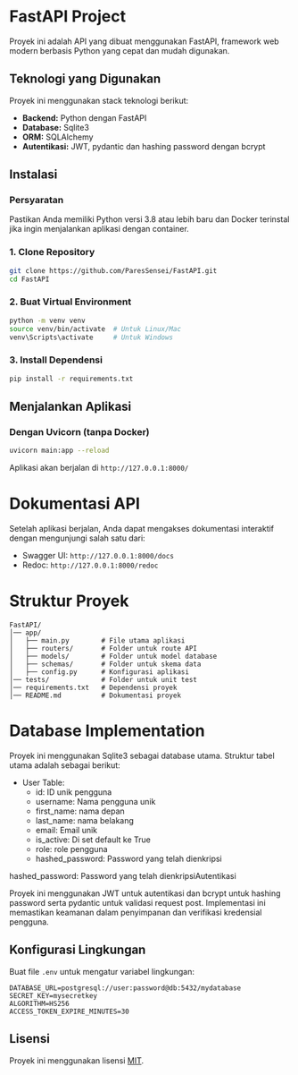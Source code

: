 # FastAPI Project

Proyek ini adalah API yang dibuat menggunakan FastAPI, framework web modern berbasis Python yang cepat dan mudah digunakan.

## Teknologi yang Digunakan

Proyek ini menggunakan stack teknologi berikut:

- **Backend:** Python dengan FastAPI
- **Database:** Sqlite3
- **ORM:** SQLAlchemy
- **Autentikasi:** JWT, pydantic dan hashing password dengan bcrypt



## Instalasi

### Persyaratan

Pastikan Anda memiliki Python versi 3.8 atau lebih baru dan Docker terinstal jika ingin menjalankan aplikasi dengan container.

### 1. Clone Repository

```bash
git clone https://github.com/ParesSensei/FastAPI.git
cd FastAPI
```

### 2. Buat Virtual Environment

```bash
python -m venv venv
source venv/bin/activate  # Untuk Linux/Mac
venv\Scripts\activate     # Untuk Windows
```

### 3. Install Dependensi

```bash
pip install -r requirements.txt
```

## Menjalankan Aplikasi

### Dengan Uvicorn (tanpa Docker)

```bash
uvicorn main:app --reload
```

Aplikasi akan berjalan di `http://127.0.0.1:8000/`

###

# Dokumentasi API

Setelah aplikasi berjalan, Anda dapat mengakses dokumentasi interaktif dengan mengunjungi salah satu dari:

- Swagger UI: `http://127.0.0.1:8000/docs`
- Redoc: `http://127.0.0.1:8000/redoc`

# Struktur Proyek

```
FastAPI/
│── app/
│   ├── main.py        # File utama aplikasi
│   ├── routers/       # Folder untuk route API
│   ├── models/        # Folder untuk model database
│   ├── schemas/       # Folder untuk skema data
│   ├── config.py      # Konfigurasi aplikasi
│── tests/             # Folder untuk unit test
│── requirements.txt   # Dependensi proyek
│── README.md          # Dokumentasi proyek
```

# Database Implementation

Proyek ini menggunakan Sqlite3 sebagai database utama. Struktur tabel utama adalah sebagai berikut:

- User Table:
  - id: ID unik pengguna
  - username: Nama pengguna unik
  - first_name: nama depan
  - last_name: nama belakang
  - email: Email unik
  - is_active: Di set default ke True
  - role: role pengguna
  - hashed_password: Password yang telah dienkripsi



hashed_password: Password yang telah dienkripsiAutentikasi

Proyek ini menggunakan JWT untuk autentikasi dan bcrypt untuk hashing password serta pydantic untuk validasi request post. Implementasi ini memastikan keamanan dalam penyimpanan dan verifikasi kredensial pengguna.

## Konfigurasi Lingkungan

Buat file `.env` untuk mengatur variabel lingkungan:

```
DATABASE_URL=postgresql://user:password@db:5432/mydatabase
SECRET_KEY=mysecretkey
ALGORITHM=HS256
ACCESS_TOKEN_EXPIRE_MINUTES=30
```

##

## Lisensi

Proyek ini menggunakan lisensi [MIT](LICENSE).

